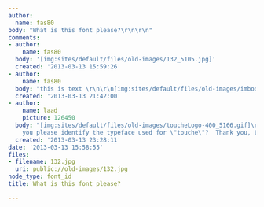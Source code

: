 ```yaml
---
author:
  name: fas80
body: "What is this font please?\r\n\r\n"
comments:
- author:
    name: fas80
  body: '[img:sites/default/files/old-images/132_5105.jpg]'
  created: '2013-03-13 15:59:26'
- author:
    name: fas80
  body: "this is text \r\n\r\n[img:sites/default/files/old-images/imboden_3536.jpg]"
  created: '2013-03-13 21:42:00'
- author:
    name: laad
    picture: 126450
  body: "[img:sites/default/files/old-images/toucheLogo-400_5166.gif]\r\n\r\nCould
    you please identify the typeface used for \"touche\"?  Thank you, Lori"
  created: '2013-03-13 23:28:11'
date: '2013-03-13 15:58:55'
files:
- filename: 132.jpg
  uri: public://old-images/132.jpg
node_type: font_id
title: What is this font please?

---
```

